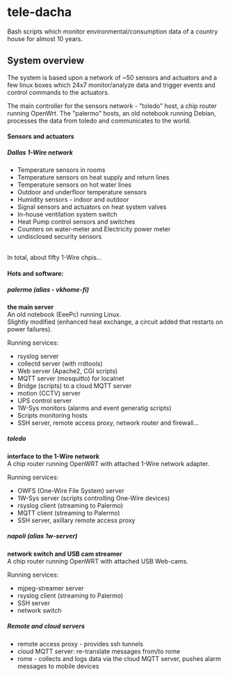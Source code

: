 # tele-dacha
Bash scripts which monitor environmental/consumption data of a country house for almost 10 years.

## System overview
The system is based upon a network of ~50 sensors and actuators and a few linux boxes which 24x7 monitor/analyze data and trigger events and control commands to the actuators. 

The main controller for the sensors network - "toledo" host, a chip router running OpenWrt.
The "palermo" hosts, an old notebook running Debian, processes the data from toledo and communicates to the world.  

#### Sensors and actuators
##### Dallas 1-Wire network
- Temperature sensors in rooms
- Temperature sensors on heat supply and return lines
- Temperature sensors on hot water lines
- Outdoor and underfloor temperature sensors
- Humidity sensors - indoor and outdoor
- Signal sensors and actuators on heat system valves
- In-house ventilation system switch
- Heat Pump control sensors and switches
- Counters on water-meter and Electricity power meter
- undisclosed security sensors
<br />
In total, about fifty 1-Wire chpis...

#### Hots and software:
##### palermo _(alias - vkhome-fi)_
**the main server**<br />
An old notebook (EeePc) running Linux.<br />
Slightly modified (enhanced heat exchange, a circuit added that restarts on power failures).<br />

Running services:<br />
- rsyslog server
- collectd server (with rrdtools)
- Web server (Apache2, CGI scripts)
- MQTT server (mosquitto) for localnet
- Bridge (scripts) to a cloud MQTT server
- motion (CCTV) server
- UPS control server 
- 1W-Sys monitors (alarms and event generatig scripts)
- Scripts monitoring hosts 
- SSH server, remote access proxy, network router and firewall...

##### toledo
**interface to the 1-Wire network**<br>
A chip router running OpenWRT with attached 1-Wire network adapter.<br />

Running services:<br />
- OWFS (One-Wire File System) server
- 1W-Sys server (scripts controlling One-Wire devices)
- rsyslog client (streaming to Palermo)
- MQTT client (streaming to Palermo)
- SSH server, axillary remote access proxy

##### napoli _(alias 1w-server)_
**network switch and USB cam streamer**<br />
A chip router running OpenWRT with attached USB Web-cams.<br />

Running services:<br />
- mjpeg-streamer server
- rsyslog client (streaming to Palermo)
- SSH server
- network switch

##### Remote and cloud servers
- remote access proxy - provides ssh tunnels
- cloud MQTT server: re-translate messages from/to rome 
- rome - collects and logs data via the cloud MQTT server, pushes alarm messages to mobile devices